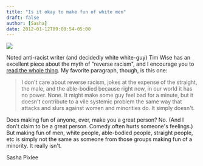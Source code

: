 ```yaml
---
title: "Is it okay to make fun of white men"
draft: false
author: [Sasha]
date: 2012-01-12T09:00:54-05:00
---
```


![](http://www.morethanmen.org/wp-content/uploads/2012/01/tumblr_lxmy9qWGsJ1r23vax1-150x150.png)

Noted anti-racist writer (and decidedly white white-guy) Tim Wise has an excellent piece about the myth of "reverse racism", and I encourage you to[ read the whole thing](http://www.timwise.org/2002/06/honky-wanna-cracker-examining-the-myth-of-reverse-racism/). My favorite paragraph, though, is this one:

> I don't care about reverse racism, jokes at the expense of the straight, the male, and the able-bodied because right now, in our world it has no power. None. It might make some guy feel bad for a minute, but it doesn't contribute to a vile systemic problem the same way that attacks and slurs against women and minorities do. It simply doesn't.

Does making fun of anyone, ever, make you a great person? No. (And I don't claim to be a great person. Comedy often hurts someone's feelings.) But making fun of men, white people, able-bodied people, straight people, etc is simply not the same as someone from those groups making fun of a minority. It really isn't.

Sasha Pixlee